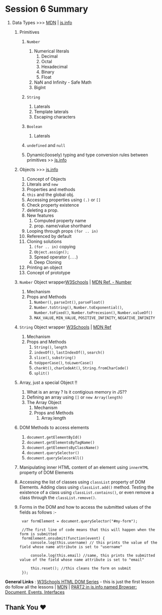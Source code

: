 # Session 6 Summary

1.  Data Types >>> [MDN](https://developer.mozilla.org/en-US/docs/Web/JavaScript/Guide/Grammar_and_Types) | [js.info](http://javascript.info/types)

    1. Primitives

        1. `Number`

            1. Numerical literals
                1. Decimal
                2. Octal
                3. Hexadecimal
                4. Binary
                5. Float
            2. NaN and Infinity - Safe Math
            3. BigInt

        2. `String`

            1. Laterals
            2. Template laterals
            3. Escaping characters

        3. `Boolean`
            1. Laterals
        4. `undefined` and `null`
        5. Dynamic(loosely) typing and type conversion rules between primitives >> [js.info](http://javascript.info/type-conversions)

    2. Objects >>> [js.info](http://javascript.info/object-basics)
        1. Concept of Objects
        2. Literals and `new`
        3. Properties and methods
        4. `this` and the global obj.
        5. Accessing properties using `(.)` or `[]`
        6. Check property existence
        7. deleting a prop.
        8. New features
            1. Computed property name
            2. prop. name/value shorthand
        9. Looping through props `(for .. in)`
        10. Referenced by default
        11. Cloning solutions
            1. `(for .. in)` copying
            2. `Object.assign();`
            3. Spread operator (`...`)
            4. Deep Cloning
        12. Printing an object
        13. Concept of prototype
    3. `Number` Object wrapper[W3Schools](https://www.w3schools.com/js/js_number_methods.asp) | [MDN Ref. - Number](https://developer.mozilla.org/en-US/docs/Web/JavaScript/Reference/Global_Objects/Number)
        1. Mechanism
        2. Props and Methods
            1. `Number()`, `parseInt()`, `parseFloat()`
            2. `Number.toString()`, `Number.toExponential()`, `Number.toFixed()`, `Number.toPrecesion()`, `Number.valueOf()`
            3. `MAX_VALUE`, `MIN_VALUE`, `POSITIVE_INFINITY`, `NEGATIVE_INFINITY`
    4. `String` Object wrapper [W3Schools](https://www.w3schools.com/js/js_string_methods.asp) | [MDN Ref](https://developer.mozilla.org/en-US/docs/Web/JavaScript/Reference/Global_Objects/String)
        1. Mechanism
        2. Props and Methods
            1. `String()`, `length`
            2. `indexOf()`, `lastIndexOf()`, `search()`
            3. `slice()`, `substring()`
            4. `toUpperCase()`, `toLowerCase()`
            5. `charAt()`, `charCodeAt()`, `String.fromCharCode()`
            6. `split()`
    5. Array, just a special Object !!
        1. What is an array ? Is it contigious memory in JS??
        2. Defining an array using `[]` or `new Array(length)`
        3. The Array Object
            1. Mechanism
            2. Props and Methods
                1. Array.length
    6.  DOM Methods to access elements
        1. `document.getElementById()`
        2. `document.getElementsByTagName()`
        3. `document.getElementsByClassName()`
        4. `document.querySelector()`
        5. `document.querySelecorAll()`
    7.  Manipulating inner HTML content of an element using `innerHTML` property of DOM Elements
    8.  Accessing the list of classes using `classList` property of DOM Elements. Adding class using `classList.add()` method. Testing the existence of a class using `classList.contains()`, or even remove a class through the `classList.remove()`. 
    9. Forms in the DOM and how to access the submitted values of the fields as follows :-

            var formElement = document.querySelector("#my-form");

            //The first line of code means that this will happen when the form is submitted
            formElement.onsubmit(function(event) {
                console.log(this.username) // this prints the value of the field whose name attribute is set to "username"

                console.log(this.email) //same, this prints the submitted value of the field whose name attribute is set to "email"

                this.reset(); //this cleans the form on submit
            });
    
**General Links** : [W3Schools HTML DOM Series](https://www.w3schools.com/js/js_htmldom.asp) - this is just the first lesson do follow all the lessons | [MDN](https://developer.mozilla.org/en-US/docs/Learn/JavaScript/Client-side_web_APIs/Manipulating_documents) | [PART2 in js.info named Browser: Document, Events, Interfaces](http://javascript.info/)

## Thank You :heart:
